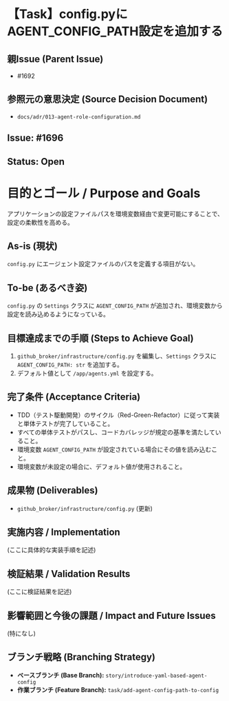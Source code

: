 # 【Task】config.pyにAGENT_CONFIG_PATH設定を追加する

## 親Issue (Parent Issue)
- #1692

## 参照元の意思決定 (Source Decision Document)
- `docs/adr/013-agent-role-configuration.md`

## Issue: #1696
## Status: Open

# 目的とゴール / Purpose and Goals
アプリケーションの設定ファイルパスを環境変数経由で変更可能にすることで、設定の柔軟性を高める。

## As-is (現状)
`config.py` にエージェント設定ファイルのパスを定義する項目がない。

## To-be (あるべき姿)
`config.py` の `Settings` クラスに `AGENT_CONFIG_PATH` が追加され、環境変数から設定を読み込めるようになっている。

## 目標達成までの手順 (Steps to Achieve Goal)
1. `github_broker/infrastructure/config.py` を編集し、`Settings` クラスに `AGENT_CONFIG_PATH: str` を追加する。
2. デフォルト値として `/app/agents.yml` を設定する。

## 完了条件 (Acceptance Criteria)
- TDD（テスト駆動開発）のサイクル（Red-Green-Refactor）に従って実装と単体テストが完了していること。
- すべての単体テストがパスし、コードカバレッジが規定の基準を満たしていること。
- 環境変数 `AGENT_CONFIG_PATH` が設定されている場合にその値を読み込むこと。
- 環境変数が未設定の場合に、デフォルト値が使用されること。

## 成果物 (Deliverables)
- `github_broker/infrastructure/config.py` (更新)

## 実施内容 / Implementation
(ここに具体的な実装手順を記述)

## 検証結果 / Validation Results
(ここに検証結果を記述)

## 影響範囲と今後の課題 / Impact and Future Issues
(特になし)

## ブランチ戦略 (Branching Strategy)
- **ベースブランチ (Base Branch):** `story/introduce-yaml-based-agent-config`
- **作業ブランチ (Feature Branch):** `task/add-agent-config-path-to-config`